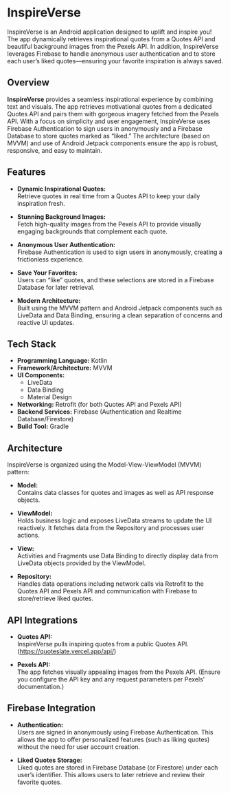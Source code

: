 # InspireVerse

InspireVerse is an Android application designed to uplift and inspire you! The app dynamically retrieves inspirational quotes from a Quotes API and beautiful background images from the Pexels API. In addition, InspireVerse leverages Firebase to handle anonymous user authentication and to store each user’s liked quotes—ensuring your favorite inspiration is always saved.

## Overview

**InspireVerse** provides a seamless inspirational experience by combining text and visuals. The app retrieves motivational quotes from a dedicated Quotes API and pairs them with gorgeous imagery fetched from the Pexels API. With a focus on simplicity and user engagement, InspireVerse uses Firebase Authentication to sign users in anonymously and a Firebase Database to store quotes marked as “liked.” The architecture (based on MVVM) and use of Android Jetpack components ensure the app is robust, responsive, and easy to maintain.

## Features

- **Dynamic Inspirational Quotes:**  
  Retrieve quotes in real time from a Quotes API to keep your daily inspiration fresh.

- **Stunning Background Images:**  
  Fetch high-quality images from the Pexels API to provide visually engaging backgrounds that complement each quote.

- **Anonymous User Authentication:**  
  Firebase Authentication is used to sign users in anonymously, creating a frictionless experience.

- **Save Your Favorites:**  
  Users can “like” quotes, and these selections are stored in a Firebase Database for later retrieval.

- **Modern Architecture:**  
  Built using the MVVM pattern and Android Jetpack components such as LiveData and Data Binding, ensuring a clean separation of concerns and reactive UI updates.

## Tech Stack

- **Programming Language:** Kotlin
- **Framework/Architecture:** MVVM
- **UI Components:**  
  - LiveData  
  - Data Binding  
  - Material Design
- **Networking:** Retrofit (for both Quotes API and Pexels API)
- **Backend Services:** Firebase (Authentication and Realtime Database/Firestore)
- **Build Tool:** Gradle

## Architecture

InspireVerse is organized using the Model-View-ViewModel (MVVM) pattern:

- **Model:**  
  Contains data classes for quotes and images as well as API response objects.

- **ViewModel:**  
  Holds business logic and exposes LiveData streams to update the UI reactively. It fetches data from the Repository and processes user actions.

- **View:**  
  Activities and Fragments use Data Binding to directly display data from LiveData objects provided by the ViewModel.

- **Repository:**  
  Handles data operations including network calls via Retrofit to the Quotes API and Pexels API and communication with Firebase to store/retrieve liked quotes.

## API Integrations

- **Quotes API:**  
  InspireVerse pulls inspiring quotes from a public Quotes API. (https://quoteslate.vercel.app/api/)

- **Pexels API:**  
  The app fetches visually appealing images from the Pexels API. (Ensure you configure the API key and any request parameters per Pexels’ documentation.)

## Firebase Integration

- **Authentication:**  
  Users are signed in anonymously using Firebase Authentication. This allows the app to offer personalized features (such as liking quotes) without the need for user account creation.

- **Liked Quotes Storage:**  
  Liked quotes are stored in Firebase Database (or Firestore) under each user’s identifier. This allows users to later retrieve and review their favorite quotes.


